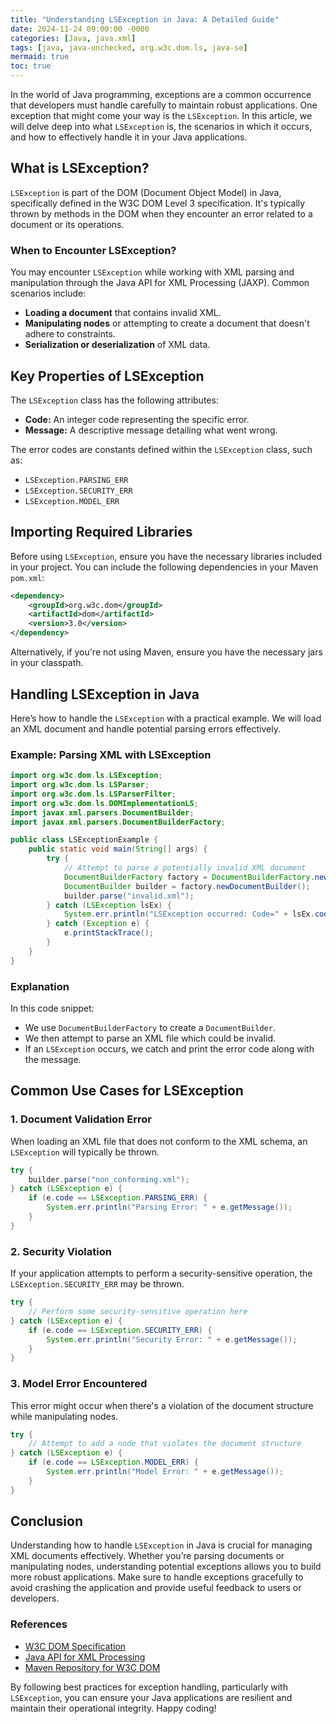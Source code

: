 ```yaml
---
title: "Understanding LSException in Java: A Detailed Guide"
date: 2024-11-24 09:00:00 -0000
categories: [Java, java.xml]
tags: [java, java-unchecked, org.w3c.dom.ls, java-se]
mermaid: true
toc: true
---
```



In the world of Java programming, exceptions are a common occurrence that developers must handle carefully to maintain robust applications. One exception that might come your way is the `LSException`. In this article, we will delve deep into what `LSException` is, the scenarios in which it occurs, and how to effectively handle it in your Java applications.

## What is LSException?

`LSException` is part of the DOM (Document Object Model) in Java, specifically defined in the W3C DOM Level 3 specification. It's typically thrown by methods in the DOM when they encounter an error related to a document or its operations.

### When to Encounter LSException?

You may encounter `LSException` while working with XML parsing and manipulation through the Java API for XML Processing (JAXP). Common scenarios include:

- **Loading a document** that contains invalid XML.
- **Manipulating nodes** or attempting to create a document that doesn't adhere to constraints.
- **Serialization or deserialization** of XML data.

## Key Properties of LSException

The `LSException` class has the following attributes:

- **Code:** An integer code representing the specific error.
- **Message:** A descriptive message detailing what went wrong.

The error codes are constants defined within the `LSException` class, such as:

- `LSException.PARSING_ERR`
- `LSException.SECURITY_ERR`
- `LSException.MODEL_ERR`
  
## Importing Required Libraries

Before using `LSException`, ensure you have the necessary libraries included in your project. You can include the following dependencies in your Maven `pom.xml`:

```xml
<dependency>
    <groupId>org.w3c.dom</groupId>
    <artifactId>dom</artifactId>
    <version>3.0</version>
</dependency>
```

Alternatively, if you're not using Maven, ensure you have the necessary jars in your classpath.

## Handling LSException in Java

Here’s how to handle the `LSException` with a practical example. We will load an XML document and handle potential parsing errors effectively.

### Example: Parsing XML with LSException

```java
import org.w3c.dom.ls.LSException;
import org.w3c.dom.ls.LSParser;
import org.w3c.dom.ls.LSParserFilter;
import org.w3c.dom.ls.DOMImplementationLS;
import javax.xml.parsers.DocumentBuilder;
import javax.xml.parsers.DocumentBuilderFactory;

public class LSExceptionExample {
    public static void main(String[] args) {
        try {
            // Attempt to parse a potentially invalid XML document
            DocumentBuilderFactory factory = DocumentBuilderFactory.newInstance();
            DocumentBuilder builder = factory.newDocumentBuilder();
            builder.parse("invalid.xml");
        } catch (LSException lsEx) {
            System.err.println("LSException occurred: Code=" + lsEx.code + ", Message=" + lsEx.getMessage());
        } catch (Exception e) {
            e.printStackTrace();
        }
    }
}
```

### Explanation

In this code snippet:

- We use `DocumentBuilderFactory` to create a `DocumentBuilder`.
- We then attempt to parse an XML file which could be invalid.
- If an `LSException` occurs, we catch and print the error code along with the message.

## Common Use Cases for LSException

### 1. Document Validation Error

When loading an XML file that does not conform to the XML schema, an `LSException` will typically be thrown.

```java
try {
    builder.parse("non_conforming.xml");
} catch (LSException e) {
    if (e.code == LSException.PARSING_ERR) {
        System.err.println("Parsing Error: " + e.getMessage());
    }
}
```

### 2. Security Violation

If your application attempts to perform a security-sensitive operation, the `LSException.SECURITY_ERR` may be thrown.

```java
try {
    // Perform some security-sensitive operation here
} catch (LSException e) {
    if (e.code == LSException.SECURITY_ERR) {
        System.err.println("Security Error: " + e.getMessage());
    }
}
```

### 3. Model Error Encountered

This error might occur when there's a violation of the document structure while manipulating nodes.

```java
try {
    // Attempt to add a node that violates the document structure
} catch (LSException e) {
    if (e.code == LSException.MODEL_ERR) {
        System.err.println("Model Error: " + e.getMessage());
    }
}
```

## Conclusion

Understanding how to handle `LSException` in Java is crucial for managing XML documents effectively. Whether you’re parsing documents or manipulating nodes, understanding potential exceptions allows you to build more robust applications. Make sure to handle exceptions gracefully to avoid crashing the application and provide useful feedback to users or developers.

### References
- [W3C DOM Specification](https://www.w3.org/TR/dom/)
- [Java API for XML Processing](https://docs.oracle.com/javase/8/docs/api/javax/xml/parsers/package-summary.html)
- [Maven Repository for W3C DOM](https://mvnrepository.com/artifact/org.w3c.dom/dom)

By following best practices for exception handling, particularly with `LSException`, you can ensure your Java applications are resilient and maintain their operational integrity. Happy coding!